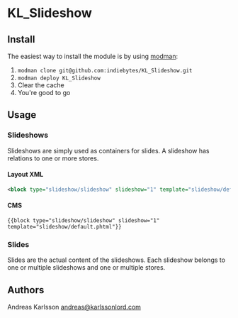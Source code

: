 # KL_Slideshow

## Install

The easiest way to install the module is by using [modman](https://github.com/karlssonlord/modman):

1. `modman clone git@github.com:indiebytes/KL_Slideshow.git`
2. `modman deploy KL_Slideshow`
3. Clear the cache
4. You're good to go

## Usage

### Slideshows

Slideshows are simply used as containers for slides. A slideshow has relations to one or more stores.


#### Layout XML

```xml
<block type="slideshow/slideshow" slideshow="1" template="slideshow/default.phtml" />
```

#### CMS

```
{{block type="slideshow/slideshow" slideshow="1" template="slideshow/default.phtml"}}
```

### Slides

Slides are the actual content of the slideshows. Each slideshow belongs to one or multiple slideshows and one or multiple stores.

## Authors

Andreas Karlsson <andreas@karlssonlord.com>
